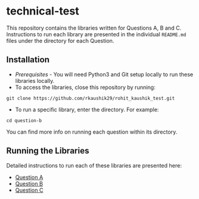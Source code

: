 # technical-test

This repository contains the libraries written for Questions A, B and C. Instructions to run each library are presented in the individual `README.md` files under the directory for each Question.

## Installation
- *Prerequisites* - You will need Python3 and Git setup locally to run these libraries locally. 
- To access the libraries, close this repository by running:
```
git clone https://github.com/rkaushik29/rohit_kaushik_test.git
```
- To run a specific library, enter the directory. For example:
```
cd question-b
```

You can find more info on running each question within its directory.

## Running the Libraries
Detailed instructions to run each of these libraries are presented here:
- [Question A](question-a/readme.md)
- [Question B](question-b/readme.md)
- [Question C](question-c/readme.md)
